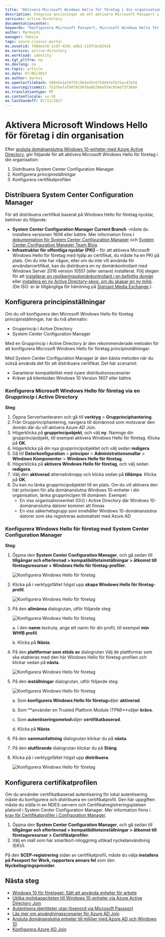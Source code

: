 ```yaml
---
title: "Aktivera Microsoft Windows Hello för företag i din organisation | Microsoft Docs"
description: Stegvisa anvisningar om att aktivera Microsoft Passport i din organisation.
services: active-directory
documentationcenter: 
keywords: "Konfigurera Microsoft Passport, Microsoft Windows Hello för företag-distribution"
author: MarkusVi
manager: femila
tags: azure-classic-portal
ms.assetid: 7dbbe3c6-1cd7-429c-a9b2-115fcbc02416
ms.service: active-directory
ms.workload: identity
ms.tgt_pltfrm: na
ms.devlang: na
ms.topic: article
ms.date: 07/05/2017
ms.author: markvi
ms.openlocfilehash: 58943e1e29755c983e55c675dd4fe7b75ac47b34
ms.sourcegitcommit: f537befafb079256fba0529ee554c034d73f36b0
ms.translationtype: MT
ms.contentlocale: sv-SE
ms.lasthandoff: 07/11/2017
---
```

# <a name="enable-microsoft-windows-hello-for-business-in-your-organization"></a>Aktivera Microsoft Windows Hello för företag i din organisation
Efter [ansluta domänanslutna Windows 10-enheter med Azure Active Directory](active-directory-azureadjoin-devices-group-policy.md), gör följande för att aktivera Microsoft Windows Hello för företag i din organisation:

1. Distribuera System Center Configuration Manager  
2. Konfigurera principinställningar
3. Konfigurera certifikatprofilen  

## <a name="deploy-system-center-configuration-manager"></a>Distribuera System Center Configuration Manager
För att distribuera certifikat baserat på Windows Hello för företag nycklar, behöver du följande:

* **System Center Configuration Manager Current Branch** -måste du installera versionen 1606 eller bättre. Mer information finns i [dokumentation för System Center Configuration Manager](https://technet.microsoft.com/library/mt346023.aspx) och [System Center Configuration Manager Team Blog](http://blogs.technet.com/b/configmgrteam/archive/2015/09/23/now-available-update-for-system-center-config-manager-tp3.aspx).
* **Infrastruktur för offentliga nycklar (PKI)** – för att aktivera Microsoft Windows Hello för företag med hjälp av certifikat, du måste ha en PKI på plats. Om du inte har någon, eller om du inte vill använda för användarcertifikat, kan du distribuera en ny domänkontrollant med Windows Server 2016 version 10551 (eller senare) installerat. Följ stegen för att [installerar en replikeringsdomänkontrollant i en befintlig domän](https://technet.microsoft.com/library/jj574134.aspx) eller [installera en ny Active Directory-skog, om du skapar en ny miljö](https://technet.microsoft.com/library/jj574166). (De ISO: er är tillgängliga för hämtning på [Signiant Media Exchange](https://datatransfer.microsoft.com/signiant_media_exchange/spring/main?sdkAccessible=true).)

## <a name="configure-policy-settings"></a>Konfigurera principinställningar
Om du vill konfigurera den Microsoft Windows Hello för företag principinställningar, har du två alternativ:

* Grupprincip i Active Directory 
* System Center Configuration Manager 

Med en Grupprincip i Active Directory är den rekommenderade metoden för att konfigurera Microsoft Windows Hello för företag principinställningar. 

Med System Center Configuration Manager är den bästa metoden när du också använda det för att distribuera certifikat. Det här scenariot:

* Garanterar kompatibilitet med nyare distributionsscenarier
* Kräver på klientsidan Windows 10 Version 1607 eller bättre.

### <a name="configure-microsoft-windows-hello-for-business-via-group-policy-in-active-directory"></a>Konfigurera Microsoft Windows Hello för företag via en Grupprincip i Active Directory
**Steg**:

1. Öppna Serverhanteraren och gå till **verktyg** > **Grupprinciphantering**.
2. Från Grupprinciphantering, navigera till domännod som motsvarar den domän där du vill aktivera Azure AD Join.
3. Högerklicka på **grupprincipobjekt**, och välj **ny**. Namnge din grupprincipobjekt, till exempel aktivera Windows Hello för företag. Klicka på **OK**.
4. Högerklicka på din nya grupprincipobjektet och välj sedan **redigera**.
5. Gå till **Datorkonfiguration** > **principer** > **Administrationsmallar** > **Windows Komponenter** > **Windows Hello för företag**.
6. Högerklicka på **aktivera Windows Hello för företag**, och välj sedan **redigera**.
7. Välj den **aktiverad** alternativknapp och klicka sedan på **tillämpa**. Klicka på **OK**.
8. Du kan nu länka grupprincipobjektet till en plats. Om du vill aktivera den här principen för alla domänanslutna Windows 10-enheter i din organisation, länka grupprincipen till domänen. Exempel:
   * En viss organisationsenhet (OU) i Active Directory där Windows 10-domänanslutna datorer kommer att finnas
   * En viss säkerhetsgrupp som innehåller Windows 10-domänanslutna datorer som ska registreras automatiskt med Azure AD

### <a name="configure-windows-hello-for-business-using-system-center-configuration-manager"></a>Konfigurera Windows Hello för företag med System Center Configuration Manager
**Steg**:

1. Öppna den **System Center Configuration Manager**, och gå sedan till **tillgångar och efterlevnad > kompatibilitetsinställningar > åtkomst till företagsresurser > Windows Hello för företag-profiler**.
   
    ![Konfigurera Windows Hello för företag](./media/active-directory-azureadjoin-passport-deployment/01.png)
2. Klicka på i verktygsfältet högst upp **skapa Windows Hello för företag-profil**.
   
    ![Konfigurera Windows Hello för företag](./media/active-directory-azureadjoin-passport-deployment/02.png)
3. På den **allmänna** dialogrutan, utför följande steg:
   
    ![Konfigurera Windows Hello för företag](./media/active-directory-azureadjoin-passport-deployment/03.png)
   
    a. I den **namn** textruta, ange ett namn för din profil, till exempel **min WHfB profil**.
   
    b. Klicka på **Nästa**.
4. På den **plattformar som stöds av** dialogrutan Välj de plattformar som ska etableras med den här Windows Hello för företag-profilen och klickar sedan på **nästa**.
   
    ![Konfigurera Windows Hello för företag](./media/active-directory-azureadjoin-passport-deployment/04.png)
5. På den **inställningar** dialogrutan, utför följande steg:
   
    ![Konfigurera Windows Hello för företag](./media/active-directory-azureadjoin-passport-deployment/05.png)
   
    a. Som **konfigurera Windows Hello för företag**väljer **aktiverad**.
   
    b. Som **använder en Trusted Platform Module (TPM)**väljer **krävs**. 
   
    c. Som **autentiseringsmetod**väljer **certifikatbaserad**.
   
    d. Klicka på **Nästa**.
6. På den **sammanfattning** dialogrutan klickar du på **nästa**.
7. På den **slutförande** dialogrutan klickar du på **Stäng**.
8. Klicka på i verktygsfältet högst upp **distribuera**.
   
    ![Konfigurera Windows Hello för företag](./media/active-directory-azureadjoin-passport-deployment/06.png)

## <a name="configure-the-certificate-profile"></a>Konfigurera certifikatprofilen
Om du använder certifikatbaserad autentisering för lokal autentisering måste du konfigurera och distribuera en certifikatprofil. Den här uppgiften måste du ställa in en NDES-servern och Certifikatregistreringsplatsen platsroll i System Center Configuration Manager. Mer information finns i [krav för Certifikatprofiler i Configuration Manager](https://technet.microsoft.com/library/dn261205.aspx).

1. Öppna den **System Center Configuration Manager**, och gå sedan till **tillgångar och efterlevnad > kompatibilitetsinställningar > åtkomst till företagsresurser > Certifikatprofiler**.
2. Välj en mall som har smartkort-inloggning utökad nyckelanvändning (EKU).

På den **SCEP-registrering** sidan av certifikatprofil, måste du välja **installera på Passport for Work, rapportera annars fel** som den **Nyckellagringsprovider**.

## <a name="next-steps"></a>Nästa steg
* [Windows 10 för företaget: Sätt att använda enheter för arbete](active-directory-azureadjoin-windows10-devices-overview.md)
* [Utöka molnkapaciteten till Windows 10-enheter via Azure Active Directory Join](active-directory-azureadjoin-user-upgrade.md)
* [Autentisera identiteter utan lösenord via Microsoft Passport](active-directory-azureadjoin-passport.md)
* [Läs mer om användningsscenarier för Azure AD Join](active-directory-azureadjoin-deployment-aadjoindirect.md)
* [Ansluta domänanslutna enheter till miljöer med Azure AD och Windows 10](active-directory-azureadjoin-devices-group-policy.md)
* [Konfigurera Azure AD Join](active-directory-azureadjoin-setup.md)


